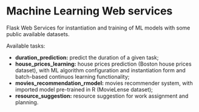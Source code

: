 # Machine Learning Web services

Flask Web Services for instantiation and training of ML models with some public available datasets.

Available tasks:

* **duration_prediction:** predict the duration of a given task;
* **house_prices_learning:** house prices prediction (Boston house prices dataset), with ML algorithm configuration and instantiation form and batch-based  continuos learning functionality;
* **movies_recommendation_rmodel:** movies recommender system, with imported model pre-trained in R (MovieLense dataset);
* **resource_suggestion:** resource suggestion for work assignment and planning.




